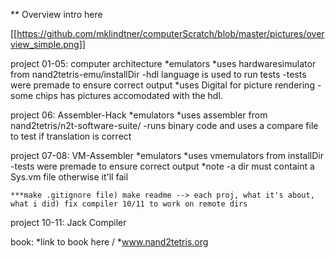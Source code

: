 ** Overview
intro here

[[https://github.com/mklindtner/computerScratch/blob/master/pictures/overview_simple.png]]


project 01-05: computer architecture
 *emulators
     *uses hardwaresimulator from nand2tetris-emu/installDir
        -hdl language is used to run tests
        -tests were premade to ensure correct output
     *uses Digital for picture rendering
        -some chips has pictures accomodated with the hdl.

project 06: Assembler-Hack
  *emulators
    *uses assembler from nand2tetris/n2t-software-suite/
        -runs binary code and uses a compare file to test if translation is correct
    


project 07-08: VM-Assembler
   *emulators
    *uses vmemulators from installDir
        -tests were premade to ensure correct output
    *note
        -a dir must containt a Sys.vm file otherwise it'll fail
    
    ***make .gitignore file) make readme --> each proj, what it's about, what i did) fix compiler 10/11 to work on remote dirs



project 10-11: Jack Compiler


book: *link to book here / *www.nand2tetris.org




    

